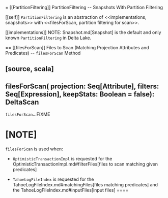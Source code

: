 = [[PartitionFiltering]] PartitionFiltering -- Snapshots With Partition Filtering

[[self]]
`PartitionFiltering` is an abstraction of <<implementations, snapshots>> with <<filesForScan, partition filtering for scan>>.

[[implementations]]
NOTE: Snapshot.md[Snapshot] is the default and only known `PartitionFiltering` in Delta Lake.

== [[filesForScan]] Files to Scan (Matching Projection Attributes and Predicates) -- `filesForScan` Method

[source, scala]
----
filesForScan(
  projection: Seq[Attribute],
  filters: Seq[Expression],
  keepStats: Boolean = false): DeltaScan
----

`filesForScan`...FIXME

[NOTE]
====
`filesForScan` is used when:

* `OptimisticTransactionImpl` is requested for the OptimisticTransactionImpl.md#filterFiles[files to scan matching given predicates]

* `TahoeLogFileIndex` is requested for the TahoeLogFileIndex.md#matchingFiles[files matching predicates] and the TahoeLogFileIndex.md#inputFiles[input files]
====
